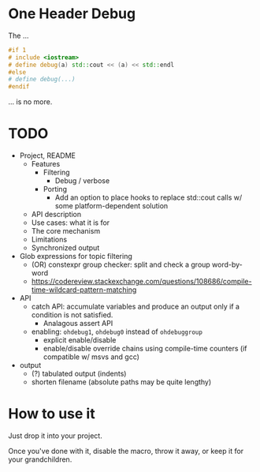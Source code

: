 # One Header Debug

The ...

```c++
#if 1 
# include <iostream>
# define debug(a) std::cout << (a) << std::endl
#else
# define debug(...) 
#endif
```

... is no more.

# TODO

- Project, README
  - Features
    - Filtering
	  - Debug / verbose
	- Porting
	  - Add an option to place hooks to replace std::cout calls w/ some
		platform-dependent solution
  - API description
  - Use cases: what it is for
  - The core mechanism
  - Limitations
  - Synchronized output
- Glob expressions for topic filtering
  - (OR) constexpr group checker: split and check a group word-by-word
  - https://codereview.stackexchange.com/questions/108686/compile-time-wildcard-pattern-matching
- API
  - catch API: accumulate variables and produce an output only if a condition is not satisfied.
    - Analagous assert API
  - enabling: `ohdebug1`, `ohdebug0` instead of `ohdebuggroup`
    - explicit enable/disable
    - enable/disable override chains using compile-time counters (if compatible w/ msvs and gcc)
- output
  - (?) tabulated output (indents)
  - shorten filename (absolute paths may be quite lengthy)

# How to use it

Just drop it into your project. 

Once you've done with it, disable the macro, throw it away, or keep it for your grandchildren.
